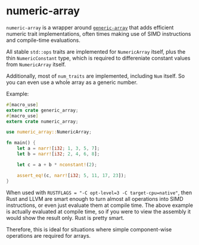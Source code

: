 numeric-array
=============

`numeric-array` is a wrapper around [`generic-array`](https://github.com/fizyk20/generic-array) that adds efficient numeric trait implementations, often times making use of SIMD instructions and compile-time evaluations.

All stable `std::ops` traits are implemented for `NumericArray` itself, plus the thin `NumericConstant` type, which is required to differeniate constant values from `NumericArray` itself.

Additionally, most of `num_traits` are implemented, including `Num` itself. So you can even use a whole array as a generic number.

Example:

```rust
#[macro_use]
extern crate generic_array;
#[macro_use]
extern crate numeric_array;

use numeric_array::NumericArray;

fn main() {
    let a = narr![i32; 1, 3, 5, 7];
    let b = narr![i32; 2, 4, 6, 8];

    let c = a + b * nconstant!(2);

    assert_eq!(c, narr![i32; 5, 11, 17, 23]);
}
```

When used with `RUSTFLAGS = "-C opt-level=3 -C target-cpu=native"`, then Rust and LLVM are smart enough to turn almost all operations into SIMD instructions, or even just evaluate them at compile time. The above example is actually evaluated at compile time, so if you were to view the assembly it would show the result only. Rust is pretty smart.

Therefore, this is ideal for situations where simple component-wise operations are required for arrays.